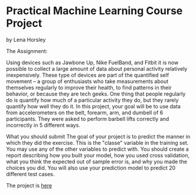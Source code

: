 # Practical Machine Learning Course Project
 by Lena Horsley

The Assignment:

Using devices such as Jawbone Up, Nike FuelBand, and Fitbit it is now possible to collect a large amount of data about personal activity relatively inexpensively. These type of devices are part of the quantified self movement – a group of enthusiasts who take measurements about themselves regularly to improve their health, to find patterns in their behavior, or because they are tech geeks. One thing that people regularly do is quantify how much of a particular activity they do, but they rarely quantify how well they do it. In this project, your goal will be to use data from accelerometers on the belt, forearm, arm, and dumbell of 6 participants. They were asked to perform barbell lifts correctly and incorrectly in 5 different ways. 

What you should submit
The goal of your project is to predict the manner in which they did the exercise. This is the "classe" variable in the training set. You may use any of the other variables to predict with. You should create a report describing how you built your model, how you used cross validation, what you think the expected out of sample error is, and why you made the choices you did. You will also use your prediction model to predict 20 different test cases.

The project is [here](https://legoblackpanther.github.io/PracticalMachineLearning/final.html)
